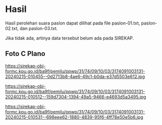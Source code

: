 # Hasil

Hasil perolehan suara paslon dapat dilihat pada file paslon-01.txt, paslon-02.txt, dan paslon-03.txt.

Jika tidak ada, artinya data tersebut belum ada pada SIREKAP.

## Foto C Plano

https://sirekap-obj-formc.kpu.go.id/ba9f/pemilu/ppwp/31/74/09/10/03/3174091003131-20240215-010455--0d2713b8-4ae6-49c1-b0da-e37d5503e612.jpg

https://sirekap-obj-formc.kpu.go.id/ba9f/pemilu/ppwp/31/74/09/10/03/3174091003131-20240215-010512--159d7304-1394-49a5-9466-e4693d5a3495.jpg

https://sirekap-obj-formc.kpu.go.id/ba9f/pemilu/ppwp/31/74/09/10/03/3174091003131-20240215-010531--698eee62-1880-4839-95f6-4ff78e50e5b6.jpg
